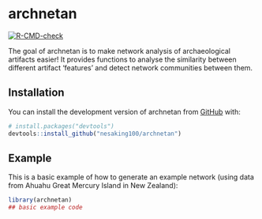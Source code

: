 
<!-- README.md is generated from README.Rmd. Please edit that file -->

# archnetan

<!-- badges: start -->

[![R-CMD-check](https://github.com/nesaking100/archnetan/actions/workflows/R-CMD-check.yaml/badge.svg)](https://github.com/nesaking100/archnetan/actions/workflows/R-CMD-check.yaml)
<!-- badges: end -->

The goal of archnetan is to make network analysis of archaeological
artifacts easier! It provides functions to analyse the similarity
between different artifact ‘features’ and detect network communities
between them.

## Installation

You can install the development version of archnetan from
[GitHub](https://github.com/) with:

``` r
# install.packages("devtools")
devtools::install_github("nesaking100/archnetan")
```

## Example

This is a basic example of how to generate an example network (using
data from Ahuahu Great Mercury Island in New Zealand):

``` r
library(archnetan)
## basic example code
```
